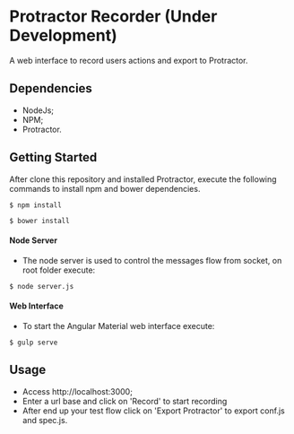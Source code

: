 # Protractor Recorder (Under Development)
A web interface to record users actions and export to Protractor.

## Dependencies

- NodeJs;
- NPM;
- Protractor.

## Getting Started

After clone this repository and installed Protractor, execute the following commands to install npm and bower dependencies.

``` shell
$ npm install
```

``` shell
$ bower install
```

#### Node Server

- The node server is used to control the messages flow from socket, on root folder execute:

``` shell
$ node server.js
```

#### Web Interface

- To start the Angular Material web interface execute:

``` shell
$ gulp serve
```

## Usage

- Access http://localhost:3000;
- Enter a url base and click on 'Record' to start recording
- After end up your test flow click on 'Export Protractor' to export conf.js and spec.js.
